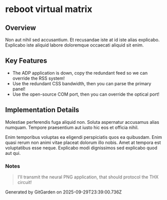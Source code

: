 # reboot virtual matrix

## Overview
Non aut nihil sed accusantium. Et recusandae iste at id iste alias explicabo. Explicabo iste aliquid labore doloremque occaecati aliquid sit enim.

## Key Features
- The ADP application is down, copy the redundant feed so we can override the RSS system!
- Use the redundant CSS bandwidth, then you can parse the primary panel!
- Use the open-source COM port, then you can override the optical port!

## Implementation Details
Molestiae perferendis fuga aliquid non. Soluta aspernatur accusamus alias numquam. Tempore praesentium aut iusto hic eos et officia nihil.
 Enim temporibus voluptas ea eligendi perspiciatis quos ea quibusdam. Enim quasi rerum non animi vitae placeat dolorum illo nobis. Amet at tempora est voluptatibus esse neque. Explicabo modi dignissimos sed explicabo quod aut qui.

### Notes
> I'll transmit the neural PNG application, that should protocol the THX circuit!

Generated by GitGarden on 2025-09-29T23:39:00.736Z